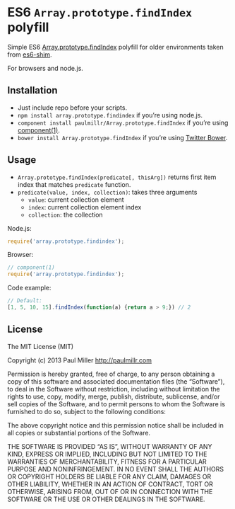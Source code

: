 # ES6 `Array.prototype.findIndex` polyfill

Simple ES6 [Array.prototype.findIndex](http://people.mozilla.org/%7Ejorendorff/es6-draft.html#sec-array.prototype.findindex) polyfill for older environments taken from [es6-shim](https://github.com/paulmillr/es6-shim).

For browsers and node.js.

## Installation
* Just include repo before your scripts.
* `npm install array.prototype.findindex` if you’re using node.js.
* `component install paulmillr/Array.prototype.findIndex` if you’re using [component(1)](https://github.com/component/component).
* `bower install Array.prototype.findIndex` if you’re using [Twitter Bower](http://bower.io).


## Usage

* `Array.prototype.findIndex(predicate[, thisArg])` returns first item index that matches `predicate` function.
* `predicate(value, index, collection)`: takes three arguments
    * `value`: current collection element
    * `index`: current collection element index
    * `collection`: the collection

Node.js:

```javascript
require('array.prototype.findindex');
```

Browser:

```javascript
// component(1)
require('array.prototype.findindex');
```

Code example:

```javascript
// Default:
[1, 5, 10, 15].findIndex(function(a) {return a > 9;}) // 2
```

## License

The MIT License (MIT)

Copyright (c) 2013 Paul Miller <http://paulmillr.com>

Permission is hereby granted, free of charge, to any person obtaining a copy
of this software and associated documentation files (the “Software”), to deal
in the Software without restriction, including without limitation the rights
to use, copy, modify, merge, publish, distribute, sublicense, and/or sell
copies of the Software, and to permit persons to whom the Software is
furnished to do so, subject to the following conditions:

The above copyright notice and this permission notice shall be included in
all copies or substantial portions of the Software.

THE SOFTWARE IS PROVIDED “AS IS”, WITHOUT WARRANTY OF ANY KIND, EXPRESS OR
IMPLIED, INCLUDING BUT NOT LIMITED TO THE WARRANTIES OF MERCHANTABILITY,
FITNESS FOR A PARTICULAR PURPOSE AND NONINFRINGEMENT. IN NO EVENT SHALL THE
AUTHORS OR COPYRIGHT HOLDERS BE LIABLE FOR ANY CLAIM, DAMAGES OR OTHER
LIABILITY, WHETHER IN AN ACTION OF CONTRACT, TORT OR OTHERWISE, ARISING FROM,
OUT OF OR IN CONNECTION WITH THE SOFTWARE OR THE USE OR OTHER DEALINGS IN
THE SOFTWARE.
